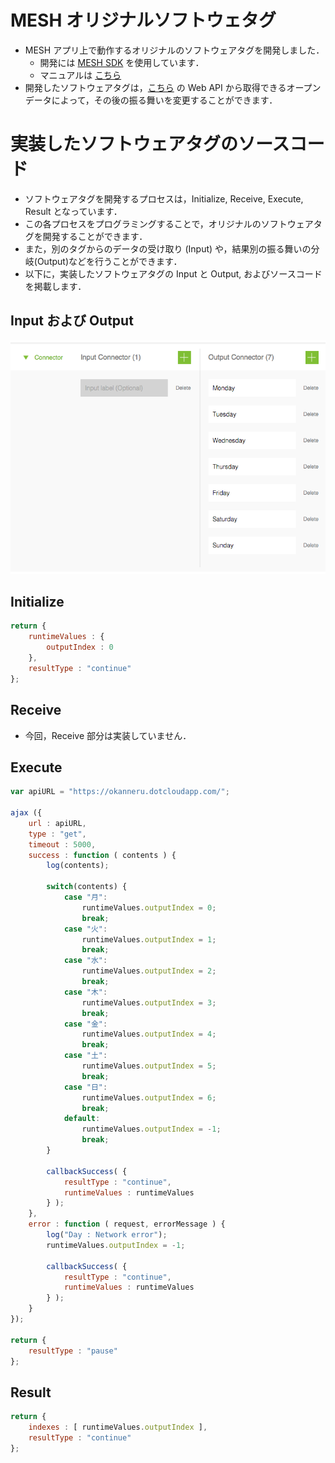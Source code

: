 # MESH オリジナルソフトウェタグ
* MESH アプリ上で動作するオリジナルのソフトウェアタグを開発しました．
  * 開発には [MESH SDK](https://meshprj.com/sdk/) を使用しています．
  * マニュアルは [こちら](https://meshprj.com/sdk/doc/)
* 開発したソフトウェアタグは，[こちら](/Promotion/developLog_Software_Web_API.md) の Web API から取得できるオープンデータによって，その後の振る舞いを変更することができます．

# 実装したソフトウェアタグのソースコード
* ソフトウェアタグを開発するプロセスは，Initialize, Receive, Execute, Result となっています．
* この各プロセスをプログラミングすることで，オリジナルのソフトウェアタグを開発することができます．
* また，別のタグからのデータの受け取り (Input) や，結果別の振る舞いの分岐(Output)などを行うことができます．
* 以下に，実装したソフトウェアタグの Input と Output, およびソースコードを掲載します．

## Input および Output
![タグの Input と Output](/Promotion/Images/Dev_Software/mesh%20originaltag_input_output.png "タグの Input と Output")


## Initialize
```javascript
return {
	runtimeValues : {
		outputIndex : 0
	},
	resultType : "continue"
};
```

## Receive
* 今回，Receive 部分は実装していません．

## Execute
```javascript
var apiURL = "https://okanneru.dotcloudapp.com/";

ajax ({
	url : apiURL,
	type : "get",
	timeout : 5000,
	success : function ( contents ) {
		log(contents);

		switch(contents) {
			case "月":
				runtimeValues.outputIndex = 0;
				break;
			case "火":
				runtimeValues.outputIndex = 1;
				break;
			case "水":
				runtimeValues.outputIndex = 2;
				break;
			case "木":
				runtimeValues.outputIndex = 3;
				break;
			case "金":
				runtimeValues.outputIndex = 4;
				break;
			case "土":
				runtimeValues.outputIndex = 5;
				break;
			case "日":
				runtimeValues.outputIndex = 6;
				break;
			default:
				runtimeValues.outputIndex = -1;
				break;
		}

		callbackSuccess( {
			resultType : "continue",
			runtimeValues : runtimeValues
		} );
	},
	error : function ( request, errorMessage ) {
		log("Day : Network error");
		runtimeValues.outputIndex = -1;

		callbackSuccess( {
			resultType : "continue",
			runtimeValues : runtimeValues
		} );
	}
});

return {
	resultType : "pause"
};
```

## Result
```javascript
return {
	indexes : [ runtimeValues.outputIndex ],
	resultType : "continue"
};
```
